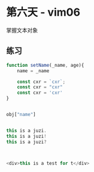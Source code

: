 # 第六天 - vim06

掌握文本对象

## 练习

```js
function setName(_name, age){
	name = _name

	const cxr = `cxr`;
	const cxr = "cxr"
	const cxr = 'cxr'
}


obj["name"]


this is a juzi.
this is a juzi!
this is a juzi?



<div>this is a test for t</div>

```




